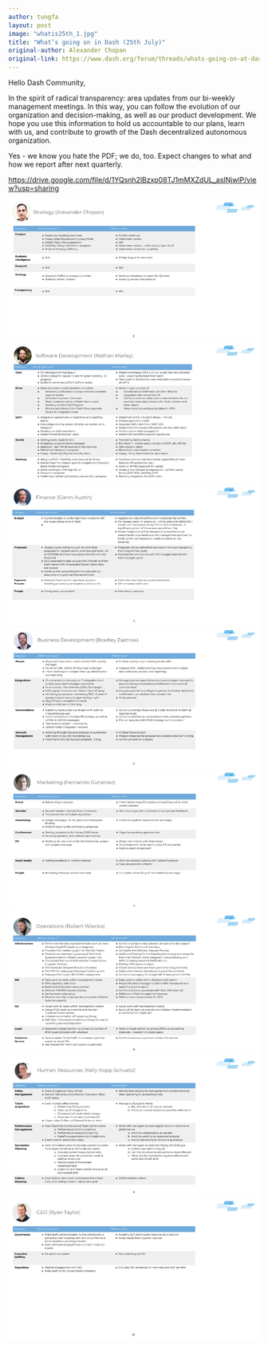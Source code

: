```yaml
---
author: tungfa
layout: post
image: "whatis25th_1.jpg"
title: "What’s going on in Dash (25th July)"
original-author: Alexander Chopan
original-link: https://www.dash.org/forum/threads/whats-going-on-at-dash.35432/page-5#post-193330
---
```




Hello Dash Community,

In the spirit of radical transparency: area updates from our bi-weekly management meetings. In this way, you can follow the evolution of our organization and decision-making, as well as our product development. We hope you use this information to hold us accountable to our plans, learn with us, and contribute to growth of the Dash decentralized autonomous organization.

Yes - we know you hate the PDF; we do, too. Expect changes to what and how we report after next quarterly.

<https://drive.google.com/file/d/1YQsnh2lBzxp08TJ1mMXZdUL_aslNjwlP/view?usp=sharing>

![whatis25th_3](/assets/img/blog/whatis25th_3.jpg)
![whatis25th_4](/assets/img/blog/whatis25th_4.jpg)
![whatis25th_5](/assets/img/blog/whatis25th_5.jpg)
![whatis25th_6](/assets/img/blog/whatis25th_6.jpg)
![whatis25th_7](/assets/img/blog/whatis25th_7.jpg)
![whatis25th_8](/assets/img/blog/whatis25th_8.jpg)
![whatis25th_9](/assets/img/blog/whatis25th_9.jpg)
![whatis25th_10](/assets/img/blog/whatis25th_10.jpg)

